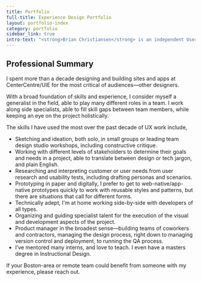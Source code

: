 ```yaml
---
title: Portfolio
full-title: Experience Design Portfolio
layout: portfolio-index
category: portfolio
sidebar_link: true
intro-text: "<strong>Brian Christiansen</strong> is an independent User Experience Designer with experience in both UX for sites and apps, and Instructional Design. His designs have been used by hundreds of thousands, and processed millions of dollars in revenue over the past decade. Now I'm sharing my expertise with remote and Boston-area teams as an independent designer."
---
```


## Professional Summary
I spent more than a decade designing and building sites and apps at CenterCentre/UIE for the most critical of audiences—other designers.

With a broad foundation of skills and experience, I consider myself a generalist in the field, able to play many different roles in a team. I work along side specialists, able to fill skill gaps between team members, while keeping an eye on the project holistically.

The skills I have used the most over the past decade of UX work include,

* Sketching and ideation, both solo, in small groups or leading team design studio workshops, including constructive critique.
* Working with different levels of stakeholders to determine their goals and needs in a project, able to translate between design or tech jargon, and plain English.
* Researching and interpreting customer or user needs from user research and usability tests, including drafting personas and scenarios.
* Prototyping in paper and digitally, I prefer to get to web-native/app-native prototypes quickly to work with reusable styles and patterns, but there are situations that call for different forms.
* Technically adept, I'm at home working side-by-side with developers of all types.
* Organizing and guiding specialist talent for the execution of the visual and development aspects of the project.
* Product manager in the broadest sense—building teams of coworkers and contractors, managing the design process, right down to managing version control and deployment, to running the QA process.
* I’ve mentored many interns, and love to teach. I even have a masters degree in Instructional Design.

If your Boston-area or remote team could benefit from someone with my experience, please reach out.